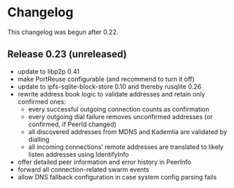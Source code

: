 # Changelog

This changelog was begun after 0.22.

## Release 0.23 (unreleased)

- update to libp2p 0.41
- make PortReuse configurable (and recommend to turn it off)
- update to ipfs-sqlite-block-store 0.10 and thereby rusqlite 0.26
- rewrite address book logic to validate addresses and retain only confirmed ones:
  - every successful outgoing connection counts as confirmation
  - every outgoing dial failure removes unconfirmed addresses (or confirmed, if PeerId changed)
  - all discovered addresses from MDNS and Kademlia are validated by dialling
  - all incoming connections’ remote addresses are translated to likely listen addresses using IdentifyInfo
- offer detailed peer information and error history in PeerInfo
- forward all connection-related swarm events
- allow DNS fallback configuration in case system config parsing fails
